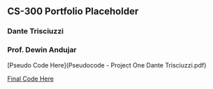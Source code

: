 
## CS-300 Portfolio Placeholder
### Dante Trisciuzzi
### Prof. Dewin Andujar

[Pseudo Code Here](Pseudocode - Project One Dante Trisciuzzi.pdf)

[Final Code Here](/CS300-Proj2/CS300-Proj2)
